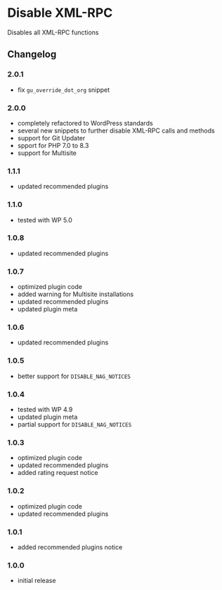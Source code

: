 # Disable XML-RPC

Disables all XML-RPC functions

## Changelog

### 2.0.1
- fix `gu_override_dot_org` snippet

### 2.0.0
- completely refactored to WordPress standards
- several new snippets to further disable XML-RPC calls and methods
- support for Git Updater
- spport for PHP 7.0 to 8.3
- support for Multisite

### 1.1.1
- updated recommended plugins

### 1.1.0
- tested with WP 5.0

### 1.0.8
- updated recommended plugins

### 1.0.7
- optimized plugin code
- added warning for Multisite installations
- updated recommended plugins
- updated plugin meta

### 1.0.6
- updated recommended plugins

### 1.0.5
- better support for `DISABLE_NAG_NOTICES`

### 1.0.4
- tested with WP 4.9
- updated plugin meta
- partial support for `DISABLE_NAG_NOTICES`

### 1.0.3
- optimized plugin code
- updated recommended plugins
- added rating request notice

### 1.0.2
- optimized plugin code
- updated recommended plugins

### 1.0.1
- added recommended plugins notice

### 1.0.0
- initial release
  
